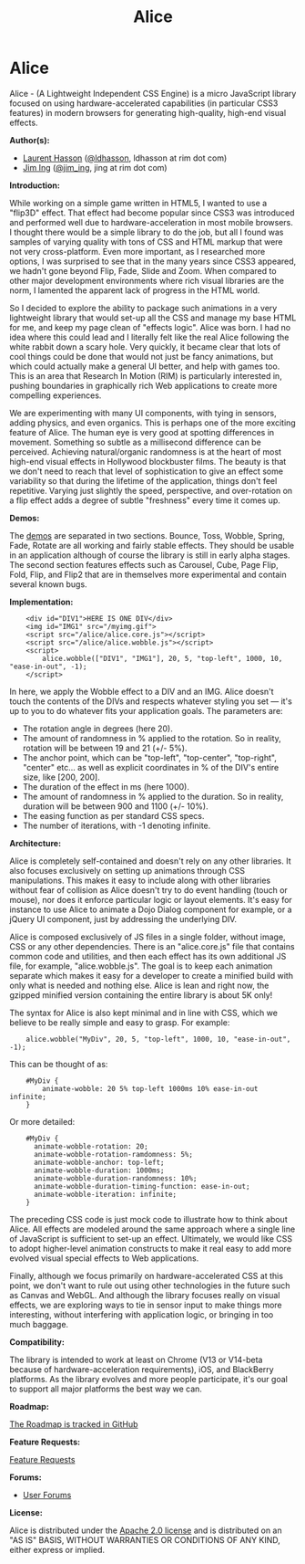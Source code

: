 ﻿---
title: Alice
layout: default
---

# Alice

Alice - (A Lightweight Independent CSS Engine) is a micro JavaScript library focused on using hardware-accelerated capabilities (in particular CSS3 features) in modern browsers for generating high-quality, high-end visual effects.

**Author(s):**

* [Laurent Hasson](https://github.com/ldhasson) ([@ldhasson](http://twitter.com/ldhasson), ldhasson at rim dot com)
* [Jim Ing](https://github.com/psiborg) ([@jim_ing](http://twitter.com/jim_ing), jing at rim dot com)

**Introduction:**

While working on a simple game written in HTML5, I wanted to use a "flip3D" effect. That effect had become popular since CSS3 was introduced and performed well due to hardware-acceleration in most mobile browsers. I thought there would be a simple library to do the job, but all I found was samples of varying quality with tons of CSS and HTML markup that were not very cross-platform. Even more important, as I researched more options, I was surprised to see that in the many years since CSS3 appeared, we hadn't gone beyond Flip, Fade, Slide and Zoom. When compared to other major development environments where rich visual libraries are the norm, I lamented the apparent lack of progress in the HTML world.

So I decided to explore the ability to package such animations in a very lightweight library that would set-up all the CSS and manage my base HTML for me, and keep my page clean of "effects logic". Alice was born. I had no idea where this could lead and I literally felt like the real Alice following the white rabbit down a scary hole. Very quickly, it became clear that lots of cool things could be done that would not just be fancy animations, but which could actually make a general UI better, and help with games too. This is an area that Research In Motion (RIM) is particularly interested in, pushing boundaries in graphically rich Web applications to create more compelling experiences.

We are experimenting with many UI components, with tying in sensors, adding physics, and even organics. This is perhaps one of the more exciting feature of Alice. The human eye is very good at spotting differences in movement. Something so subtle as a millisecond difference can be perceived. Achieving natural/organic randomness is at the heart of most high-end visual effects in Hollywood blockbuster films. The beauty is that we don't need to reach that level of sophistication to give an effect some variability so that during the lifetime of the application, things don't feel repetitive. Varying just slightly the speed, perspective, and over-rotation on a flip effect adds a degree of subtle "freshness" every time it comes up.

**Demos:**

The [demos](http://blackberry.github.com/Alice/) are separated in two sections. Bounce, Toss, Wobble, Spring, Fade, Rotate are all working and fairly stable effects. They should be usable in an application although of course the library is still in early alpha stages. The second section features effects such as Carousel, Cube, Page Flip, Fold, Flip, and Flip2 that are in themselves more experimental and contain several known bugs.

**Implementation:**

        <div id="DIV1">HERE IS ONE DIV</div>
        <img id="IMG1" src="/myimg.gif">
        <script src="/alice/alice.core.js"></script>
        <script src="/alice/alice.wobble.js"></script>
        <script>
            alice.wobble(["DIV1", "IMG1"], 20, 5, "top-left", 1000, 10, "ease-in-out", -1);
        </script>

In here, we apply the Wobble effect to a DIV and an IMG. Alice doesn't touch the contents of the DIVs and respects whatever styling you set — it's up to you to do whatever fits your application goals. The parameters are:

- The rotation angle in degrees (here 20).
- The amount of randomness in % applied to the rotation. So in reality, rotation will be between 19 and 21 (+/- 5%).
- The anchor point, which can be "top-left", "top-center", "top-right", "center" etc... as well as explicit coordinates in % of the DIV's entire size, like [200, 200].
- The duration of the effect in ms (here 1000).
- The amount of randomness in % applied to the duration. So in reality, duration will be between 900 and 1100 (+/- 10%).
- The easing function as per standard CSS specs.
- The number of iterations, with -1 denoting infinite.

**Architecture:**

Alice is completely self-contained and doesn't rely on any other libraries. It also focuses exclusively on setting up animations through CSS manipulations. This makes it easy to include along with other libraries without fear of collision as Alice doesn't try to do event handling (touch or mouse), nor does it enforce particular logic or layout elements. It's easy for instance to use Alice to animate a Dojo Dialog component for example, or a jQuery UI component, just by addressing the underlying DIV.

Alice is composed exclusively of JS files in a single folder, without image, CSS or any other dependencies. There is an "alice.core.js" file that contains common code and utilities, and then each effect has its own additional JS file, for example, "alice.wobble.js". The goal is to keep each animation separate which makes it easy for a developer to create a minified build with only what is needed and nothing else. Alice is lean and right now, the gzipped minified version containing the entire library is about 5K only!

The syntax for Alice is also kept minimal and in line with CSS, which we believe to be really simple and easy to grasp. For example:

        alice.wobble("MyDiv", 20, 5, "top-left", 1000, 10, "ease-in-out", -1);

This can be thought of as:

        #MyDiv {
            animate-wobble: 20 5% top-left 1000ms 10% ease-in-out infinite;
        }

Or more detailed:

        #MyDiv {
          animate-wobble-rotation: 20;
          animate-wobble-rotation-ramdomness: 5%;
          animate-wobble-anchor: top-left;
          animate-wobble-duration: 1000ms;
          animate-wobble-duration-randomness: 10%;
          animate-wobble-duration-timing-function: ease-in-out;
          animate-wobble-iteration: infinite;
        }

The preceding CSS code is just mock code to illustrate how to think about Alice. All effects are modeled around the same approach where a single line of JavaScript is sufficient to set-up an effect. Ultimately, we would like CSS to adopt higher-level animation constructs to make it real easy to add more evolved visual special effects to Web applications.

Finally, although we focus primarily on hardware-accelerated CSS at this point, we don't want to rule out using other technologies in the future such as Canvas and WebGL. And although the library focuses really on visual effects, we are exploring ways to tie in sensor input to make things more interesting, without interfering with application logic, or bringing in too much baggage.

**Compatibility:**

The library is intended to work at least on Chrome (V13 or V14-beta because of hardware-acceleration requirements), iOS, and BlackBerry platforms. As the library evolves and more people participate, it's our goal to support all major platforms the best way we can.

**Roadmap:**

[The Roadmap is tracked in GitHub](https://github.com/blackberry/Alice/issues/milestones)

**Feature Requests:**

[Feature Requests](https://github.com/blackberry/Alice/issues?sort=created&labels=Request&direction=desc&state=open)

**Forums:**

* [User Forums](http://supportforums.blackberry.com/t5/Web-Development/bd-p/browser_dev)

**License:**

Alice is distributed under the [Apache 2.0 license](http://www.apache.org/licenses/LICENSE-2.0.html) and is distributed on an "AS IS" BASIS, WITHOUT WARRANTIES OR CONDITIONS OF ANY KIND, either express or implied.
